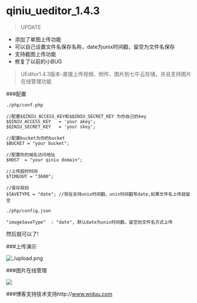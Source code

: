 qiniu_ueditor_1.4.3
===================

>UPDATE

 - 添加了单图上传功能
 - 可以自己设置文件名保存名称，date为unix时间戳，留空为文件名保存
 - 支持截图上传功能
 - 修复了以前的小BUG

>UEditor1.4.3版本-直接上传视频、附件、图片到七牛云存储，并且支持图片在线管理功能

###配置

`./php/conf.php`

	//配置$QINIU_ACCESS_KEY和$QINIU_SECRET_KEY 为你自己的key
	$QINIU_ACCESS_KEY	= 'your akey';
	$QINIU_SECRET_KEY	= 'your skey';
	
	//配置bucket为你的bucket
	$BUCKET = "your bucket";
	
	//配置你的域名访问地址
	$HOST  = "your qiniu domain";

	//上传超时时间
	$TIMEOUT = "3600";
	
	//保存规则
	$SAVETYPE = "date"; //现在支持unix时间戳，unix时间戳写date,如果文件名上传就留空

`./php/config.json`

	"imageSaveType"  : "date", 默认date为unix时间戳，留空则文件名方式上传


然后就可以了!

###上传演示

![./upload.png](https://coding.net/u/widuu/p/qiniu_ueditor_1.4.3/git/raw/master/upload.png)

###图片在线管理

![](https://coding.net/u/widuu/p/qiniu_ueditor_1.4.3/git/raw/master/manage.png)

###博客支持技术支持http://www.widuu.com